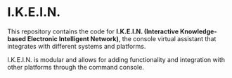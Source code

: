 # I.K.E.I.N.

This repository contains the code for **I.K.E.I.N. (Interactive Knowledge-based Electronic Intelligent Network)**, the console virtual assistant that integrates with different systems and platforms.

I.K.E.I.N. is modular and allows for adding functionality and integration with other platforms through the command console.
